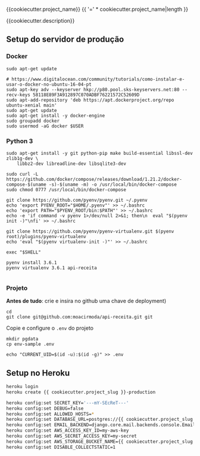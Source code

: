 {{cookiecutter.project_name}} 
{{ '=' * cookiecutter.project_name|length }}

{{cookiecutter.description}}

Setup do servidor de produção
-----------------------------

### Docker
```
sudo apt-get update

# https://www.digitalocean.com/community/tutorials/como-instalar-e-usar-o-docker-no-ubuntu-16-04-pt
sudo apt-key adv --keyserver hkp://p80.pool.sks-keyservers.net:80 --recv-keys 58118E89F3A912897C070ADBF76221572C52609D
sudo apt-add-repository 'deb https://apt.dockerproject.org/repo ubuntu-xenial main'
sudo apt-get update
sudo apt-get install -y docker-engine
sudo groupadd docker
sudo usermod -aG docker $USER
```

### Python 3
```
sudo apt-get install -y git python-pip make build-essential libssl-dev zlib1g-dev \
    libbz2-dev libreadline-dev libsqlite3-dev

sudo curl -L https://github.com/docker/compose/releases/download/1.21.2/docker-compose-$(uname -s)-$(uname -m) -o /usr/local/bin/docker-compose
sudo chmod 0777 /usr/local/bin/docker-compose

git clone https://github.com/pyenv/pyenv.git ~/.pyenv
echo 'export PYENV_ROOT="$HOME/.pyenv"' >> ~/.bashrc
echo 'export PATH="$PYENV_ROOT/bin:$PATH"' >> ~/.bashrc
echo -e 'if command -v pyenv 1>/dev/null 2>&1; then\n  eval "$(pyenv init -)"\nfi' >> ~/.bashrc

git clone https://github.com/pyenv/pyenv-virtualenv.git $(pyenv root)/plugins/pyenv-virtualenv
echo 'eval "$(pyenv virtualenv-init -)"' >> ~/.bashrc

exec "$SHELL"

pyenv install 3.6.1
pyenv virtualenv 3.6.1 api-receita


```

### Projeto

__Antes de tudo__: crie e insira no github uma chave de deployment)

```
cd
git clone git@github.com:moacirmoda/api-receita.git git
```

Copie e configure o `.env` do projeto
```
mkdir pgdata
cp env-sample .env

echo "CURRENT_UID=$(id -u):$(id -g)" >> .env
```

Setup no Heroku
---------------

```bash
heroku login
heroku create {{ cookiecutter.project_slug }}-production

heroku config:set SECRET_KEY='---mY-SEcReT---'
heroku config:set DEBUG=false
heroku config:set ALLOWED_HOSTS=*
heroku config:set DATABASE_URL=postgres://{{ cookiecutter.project_slug }}:{{ cookiecutter.project_slug }}@localhost:5432/{{ cookiecutter.project_slug }}
heroku config:set EMAIL_BACKEND=django.core.mail.backends.console.EmailBackend
heroku config:set AWS_ACCESS_KEY_ID=my-aws-key
heroku config:set AWS_SECRET_ACCESS_KEY=my-secret
heroku config:set AWS_STORAGE_BUCKET_NAME={{ cookiecutter.project_slug }}-static
heroku config:set DISABLE_COLLECTSTATIC=1

```




